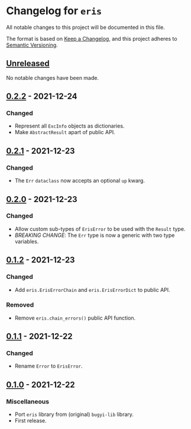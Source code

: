 # Changelog for `eris`

All notable changes to this project will be documented in this file.

The format is based on [Keep a Changelog], and this project adheres to
[Semantic Versioning].

[Keep a Changelog]: https://keepachangelog.com/en/1.0.0/
[Semantic Versioning]: https://semver.org/


## [Unreleased](https://github.com/python-boltons/eris/compare/0.2.2...HEAD)

No notable changes have been made.


## [0.2.2](https://github.com/python-boltons/eris/compare/0.2.1...0.2.2) - 2021-12-24

### Changed

* Represent all `ExcInfo` objects as dictionaries.
* Make `AbstractResult` apart of public API.


## [0.2.1](https://github.com/python-boltons/eris/compare/0.2.0...0.2.1) - 2021-12-23

### Changed

* The `Err` `dataclass` now accepts an optional `up` kwarg.


## [0.2.0](https://github.com/python-boltons/eris/compare/0.1.2...0.2.0) - 2021-12-23

### Changed

* Allow custom sub-types of `ErisError` to be used with the `Result` type.
* *BREAKING CHANGE*: The `Err` type is now a generic with two type variables.


## [0.1.2](https://github.com/python-boltons/eris/compare/0.1.1...0.1.2) - 2021-12-23

### Changed

* Add `eris.ErisErrorChain` and `eris.ErisErrorDict` to public API.

### Removed

* Remove `eris.chain_errors()` public API function.


## [0.1.1](https://github.com/python-boltons/eris/compare/0.1.0...0.1.1) - 2021-12-22

### Changed

* Rename `Error` to `ErisError`.


## [0.1.0](https://github.com/python-boltons/eris/releases/tag/0.1.0) - 2021-12-22

### Miscellaneous

* Port `eris` library from (original) `bugyi-lib` library.
* First release.
